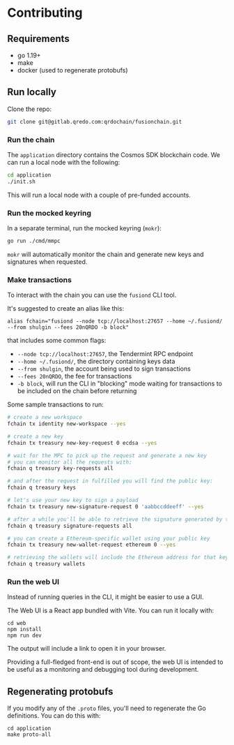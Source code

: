 # Contributing


## Requirements

- go 1.19+
- make
- docker (used to regenerate protobufs)


## Run locally

Clone the repo:

```bash
git clone git@gitlab.qredo.com:qrdochain/fusionchain.git
```


### Run the chain

The `application` directory contains the Cosmos SDK blockchain code. We can run
a local node with the following:

```bash
cd application
./init.sh
```

This will run a local node with a couple of pre-funded accounts.


### Run the mocked keyring

In a separate terminal, run the mocked keyring (`mokr`):

```bash
go run ./cmd/mmpc
```

`mokr` will automatically monitor the chain and generate new keys and
signatures when requested.


### Make transactions

To interact with the chain you can use the `fusiond` CLI tool.

It's suggested to create an alias like this:

```
alias fchain="fusiond --node tcp://localhost:27657 --home ~/.fusiond/ --from shulgin --fees 20nQRDO -b block"
```

that includes some common flags:

- `--node tcp://localhost:27657`, the Tendermint RPC endpoint
- `--home ~/.fusiond/`, the directory containing keys data
- `--from shulgin`, the account being used to sign transactions
- `--fees 20nQRDO`, the fee for transactions
- `-b block`, will run the CLI in "blocking" mode waiting for transactions to be included on the chain before returning

Some sample transactions to run:

```bash
# create a new workspace
fchain tx identity new-workspace --yes

# create a new key
fchain tx treasury new-key-request 0 ecdsa --yes

# wait for the MPC to pick up the request and generate a new key
# you can monitor all the requests with:
fchain q treasury key-requests all

# and after the request in fulfilled you will find the public key:
fchain q treasury keys

# let's use your new key to sign a payload
fchain tx treasury new-signature-request 0 'aabbccddeeff' --yes

# after a while you'll be able to retrieve the signature generated by the MPC
fchain q treasury signature-requests all

# you can create a Ethereum-specific wallet using your public key
fchain tx treasury new-wallet-request ethereum 0 --yes

# retrieving the wallets will include the Ethereum address for that key:
fchain q treasury wallets
```


### Run the web UI

Instead of running queries in the CLI, it might be easier to use a GUI.

The Web UI is a React app bundled with Vite. You can run it locally with:

```
cd web
npm install
npm run dev
```

The output will include a link to open it in your browser.

Providing a full-fledged front-end is out of scope, the web UI is intended to
be useful as a monitoring and debugging tool during development.


## Regenerating protobufs

If you modify any of the `.proto` files, you'll need to regenerate the
Go definitions. You can do this with:

```
cd application
make proto-all
```


